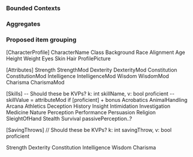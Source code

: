 ### Bounded Contexts

### Aggregates

### Proposed item grouping
[CharacterProfile]
CharacterName
Class
Background
Race
Alignment
Age
Height
Weight
Eyes
Skin
Hair
ProfilePicture

[Attributes]
Strength
StrengthMod
Dexterity
DexterityMod
Constitution
ConstitutionMod
Intelligence
IntelligenceMod
Wisdom
WisdomMod
Charisma
CharismaMod

[Skills]
-- Should these be KVPs? k: int skillName, v: bool proficient
-- skillValue = attributeMod if [proficient] + bonus 
Acrobatics
AnimalHandling
Arcana
Athletics
Deception
History
Insight
Intimidation
Investigation
Medicine
Nature
Perception
Performance
Persuasion
Religion
SleightOfHand
Stealth
Survival
passivePerception..? 

[SavingThrows]
// Should these be KVPs? k: int savingThrow, v: bool proficient

Strength
Dexterity
Constitution
Intelligence
Wisdom
Charisma

